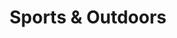 ---
layout: category
slug: sports
title: Sports & Outdoors
lang: en
permalink: /en/category/sports/
--- 